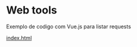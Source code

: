 # Web tools

Exemplo de codigo com Vue.js para listar requests

[index.html](https://samuelsbjr97.github.io/html-js-web-api-tools/)
